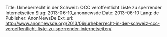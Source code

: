 Title: Urheberrecht in der Schweiz: CCC veröffentlicht Liste zu sperrender Internetseiten
Slug: 2013-06-10_anonnewsde
Date: 2013-06-10
Lang: de
Publisher: AnonNewsDe
Ext_url: http://www.anonnewsde.org/2013/06/urheberrecht-in-der-schweiz-ccc-veroeffentlicht-liste-zu-sperrender-internetseiten/